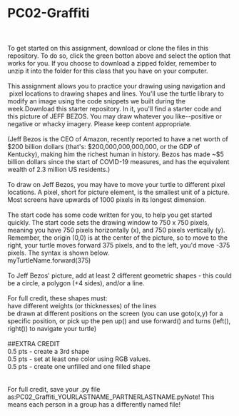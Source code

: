 # PC02-Graffiti
<br>
<br>
To get started on this assignment, download or clone the files in this repository. To do so, click the green botton above and select the option that works for you. If you choose to download a zipped folder, remember to unzip it into the folder for this class that you have on your computer.

<br>
<br>
This assignment allows you to practice your drawing using navigation and  pixel locations to drawing shapes and lines. You'll use the turtle library to modify an image using the code snippets we built during the week.Download this starter repository. In it, you'll find a starter code and this picture of JEFF BEZOS. You may draw whatever you like--positive or negative or whacky imagery. Please keep content appropriate.
<br><br>
(Jeff Bezos is the CEO of Amazon, recently reported to have a net worth of $200 billion dollars (that's: $200,000,000,000,000, or the GDP of Kentucky), making him the richest human in history. Bezos has made ~$5 billion dollars since the start of COVID-19 measures, and has the equivalent wealth of 2.3 million US residents.)
<br><br>
To draw on Jeff Bezos, you may have to move your turtle to different pixel locations. A pixel, short for picture element, is the smallest unit of a picture. Most screens have upwards of 1000 pixels in its longest dimension. 
<br><br>
The start code has some code written for you, to help you get started quickly. The start code sets the drawing window to 750 x 750 pixels, meaning you have 750 pixels horizontally (x), and 750 pixels vertically (y). Remember, the origin (0,0) is at the center of the picture, so to move to the right, your turtle moves forward 375 pixels, and to the left, you'd move -375 pixels. The syntax is shown below.
<br>
myTurtleName.forward(375)
<br><br>
To Jeff Bezos' picture, add at least 2 different geometric shapes - this could be a circle, a polygon (+4 sides), and/or a line.
<br><br>
For full credit, these shapes must:<br>
have different weights (or thicknesses) of the lines<br>
be drawn at different positions on the screen (you can use goto(x,y) for a specific position, or pick up the pen up() and use forward() and turns (left(), right()) to navigate your turtle)
<br>
<br>
##EXTRA CREDIT<br>
0.5 pts - create a 3rd shape<br>
0.5 pts - set at least one color using RGB values.<br>
0.5 pts - create one unfilled and one filled shape<br>
<br><br>
For full credit, save your .py file as:PC02_Graffiti_YOURLASTNAME_PARTNERLASTNAME.pyNote! This means each person in a group has a differently named file!
